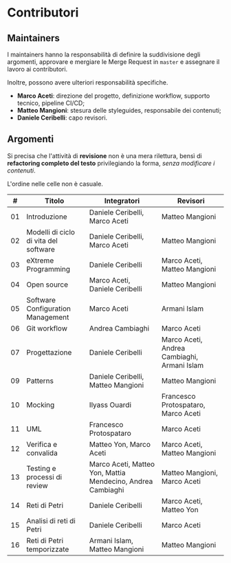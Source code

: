 # Contributori

## Maintainers
I maintainers hanno la responsabilità di definire la suddivisione degli argomenti, approvare e mergiare le Merge Request in `master` e assegnare il lavoro ai contributori.

Inoltre, possono avere ulteriori responsabilità specifiche.

- __Marco Aceti__: direzione del progetto, definizione workflow, supporto tecnico, pipeline CI/CD;
- __Matteo Mangioni__: stesura delle styleguides, responsabile dei contenuti;
- __Daniele Ceribelli__: capo revisori.

## Argomenti

Si precisa che l'attività di __revisione__ non è una mera rilettura, bensì di __refactoring completo del testo__ privilegiando la forma, _senza modificare i contenuti_.

L'ordine nelle celle non è casuale.

| __#__ | __Titolo__ | __Integratori__ | __Revisori__ |
|-|-|-|-|
| 01 | Introduzione | Daniele Ceribelli, Marco Aceti | Matteo Mangioni |
| 02 | Modelli di ciclo di vita del software | Daniele Ceribelli, Marco Aceti | Matteo Mangioni |
| 03 | eXtreme Programming | Daniele Ceribelli | Marco Aceti, Matteo Mangioni |
| 04 | Open source | Marco Aceti, Daniele Ceribelli | Matteo Mangioni |
| 05 | Software Configuration Management | Marco Aceti | Armani Islam |
| 06 | Git workflow | Andrea Cambiaghi | Marco Aceti |
| 07 | Progettazione | Daniele Ceribelli | Marco Aceti, Andrea Cambiaghi, Armani Islam |
| 09 | Patterns | Daniele Ceribelli, Matteo Mangioni | Matteo Mangioni |
| 10 | Mocking | Ilyass Ouardi | Francesco Protospataro, Marco Aceti |
| 11 | UML | Francesco Protospataro | Marco Aceti |
| 12 | Verifica e convalida | Matteo Yon, Marco Aceti | Marco Aceti, Matteo Mangioni |
| 13 | Testing e processi di review | Marco Aceti, Matteo Yon, Mattia Mendecino, Andrea Cambiaghi |Matteo Mangioni, Marco Aceti | 
| 14 | Reti di Petri | Daniele Ceribelli | Marco Aceti, Matteo Yon |
| 15 | Analisi di reti di Petri | Daniele Ceribelli | Marco Aceti
| 16 | Reti di Petri temporizzate | Armani Islam, Matteo Mangioni | Matteo Mangioni |

